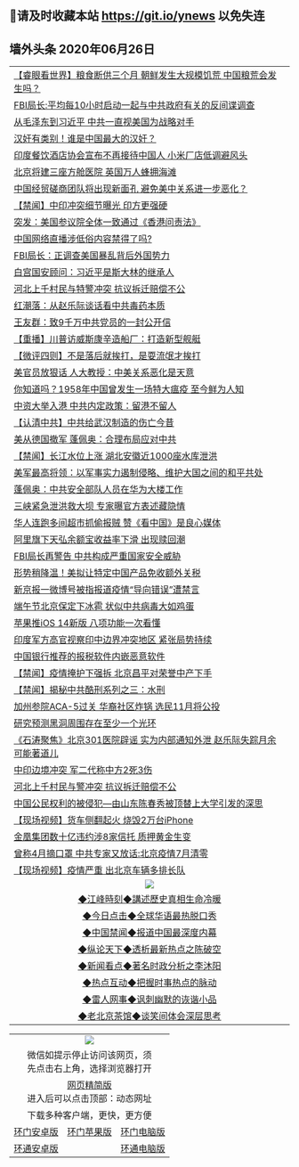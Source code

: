## 📩请及时收藏本站 https://git.io/ynews 以免失连</a>
## 墙外头条 2020年06月26日</a>

 <table>
<tr><td colspan="2" align="left"><a href="https://qeb.xfthy.casa/?name=c1189925&key=xcyufvbtjvhwwrpc&from=gy2">【睿眼看世界】粮食断供三个月 朝鲜发生大规模饥荒 中国粮荒会发生吗？</a></td></tr>
<tr><td colspan="2" align="left"><a href="https://qeb.xfthy.casa/?name=c1189915&key=xcyufvbtjvhwwrpc&from=gy2">FBI局长:平均每10小时启动一起与中共政府有关的反间谍调查</a></td></tr>
<tr><td colspan="2" align="left"><a href="https://qeb.xfthy.casa/?name=c1189916&key=xcyufvbtjvhwwrpc&from=gy2">从毛泽东到习近平 中共一直视美国为战略对手</a></td></tr>
<tr><td colspan="2" align="left"><a href="https://qeb.xfthy.casa/?name=c1189985&key=xcyufvbtjvhwwrpc&from=gy2">汉奸有类别！谁是中国最大的汉奸？</a></td></tr>
<tr><td colspan="2" align="left"><a href="https://qeb.xfthy.casa/?name=c1189929&key=xcyufvbtjvhwwrpc&from=gy2">印度餐饮酒店协会宣布不再接待中国人 小米厂店低调避风头</a></td></tr>
<tr><td colspan="2" align="left"><a href="https://qeb.xfthy.casa/?name=c1189962&key=xcyufvbtjvhwwrpc&from=gy2">北京将建三座方舱医院 英国万人蜂拥海滩</a></td></tr>
<tr><td colspan="2" align="left"><a href="https://qeb.xfthy.casa/?name=c1189927&key=xcyufvbtjvhwwrpc&from=gy2">中国经贸磋商团队将出现新面孔 避免美中关系进一步恶化？</a></td></tr>
<tr><td colspan="2" align="left"><a href="https://qeb.xfthy.casa/?name=c1189993&key=xcyufvbtjvhwwrpc&from=gy2">【禁闻】中印冲突细节曝光 印方更强硬</a></td></tr>
<tr><td colspan="2" align="left"><a href="https://qeb.xfthy.casa/?name=c1189935&key=xcyufvbtjvhwwrpc&from=gy2">突发：美国参议院全体一致通过《香港问责法》</a></td></tr>
<tr><td colspan="2" align="left"><a href="https://qeb.xfthy.casa/?name=c1189970&key=xcyufvbtjvhwwrpc&from=gy2">中国网络直播涉低俗内容禁得了吗?</a></td></tr>
<tr><td colspan="2" align="left"><a href="https://qeb.xfthy.casa/?name=c1189921&key=xcyufvbtjvhwwrpc&from=gy2">FBI局长：正调查美国暴乱背后外国势力</a></td></tr>
<tr><td colspan="2" align="left"><a href="https://qeb.xfthy.casa/?name=c1189996&key=xcyufvbtjvhwwrpc&from=gy2">白宫国安顾问：习近平是斯大林的继承人</a></td></tr>
<tr><td colspan="2" align="left"><a href="https://qeb.xfthy.casa/?name=c1189948&key=xcyufvbtjvhwwrpc&from=gy2">河北上千村民与特警冲突 抗议拆迁赔偿不公</a></td></tr>
<tr><td colspan="2" align="left"><a href="https://qeb.xfthy.casa/?name=c1189981&key=xcyufvbtjvhwwrpc&from=gy2">红潮落：从赵乐际谈话看中共毒药本质</a></td></tr>
<tr><td colspan="2" align="left"><a href="https://qeb.xfthy.casa/?name=c1189938&key=xcyufvbtjvhwwrpc&from=gy2">王友群：致9千万中共党员的一封公开信</a></td></tr>
<tr><td colspan="2" align="left"><a href="https://qeb.xfthy.casa/?name=c1189979&key=xcyufvbtjvhwwrpc&from=gy2">【重播】川普访威斯康辛造船厂：打造新型舰艇</a></td></tr>
<tr><td colspan="2" align="left"><a href="https://qeb.xfthy.casa/?name=c1189982&key=xcyufvbtjvhwwrpc&from=gy2">【微评四则】不是落后就挨打，是耍流氓才挨打</a></td></tr>
<tr><td colspan="2" align="left"><a href="https://qeb.xfthy.casa/?name=c1189977&key=xcyufvbtjvhwwrpc&from=gy2">美官员放狠话 人大教授：中美关系恶化是天意</a></td></tr>
<tr><td colspan="2" align="left"><a href="https://qeb.xfthy.casa/?name=c1189933&key=xcyufvbtjvhwwrpc&from=gy2">你知道吗？1958年中国曾发生一场特大瘟疫 至今鲜为人知</a></td></tr>
<tr><td colspan="2" align="left"><a href="https://qeb.xfthy.casa/?name=c1189987&key=xcyufvbtjvhwwrpc&from=gy2">中资大举入港 中共内定政策：留港不留人</a></td></tr>
<tr><td colspan="2" align="left"><a href="https://qeb.xfthy.casa/?name=c1189940&key=xcyufvbtjvhwwrpc&from=gy2">【认清中共】中共给武汉制造的伤亡今昔</a></td></tr>
<tr><td colspan="2" align="left"><a href="https://qeb.xfthy.casa/?name=c1189961&key=xcyufvbtjvhwwrpc&from=gy2">美从德国撤军 蓬佩奥：合理布局应对中共</a></td></tr>
<tr><td colspan="2" align="left"><a href="https://qeb.xfthy.casa/?name=c1189995&key=xcyufvbtjvhwwrpc&from=gy2">【禁闻】长江水位上涨 湖北安徽近1000座水库泄洪</a></td></tr>
<tr><td colspan="2" align="left"><a href="https://qeb.xfthy.casa/?name=c1189914&key=xcyufvbtjvhwwrpc&from=gy2">美军最高将领：以军事实力遏制侵略、维护大国之间的和平共处</a></td></tr>
<tr><td colspan="2" align="left"><a href="https://qeb.xfthy.casa/?name=c1189958&key=xcyufvbtjvhwwrpc&from=gy2">蓬佩奥：中共安全部队人员在华为大楼工作</a></td></tr>
<tr><td colspan="2" align="left"><a href="https://qeb.xfthy.casa/?name=c1189939&key=xcyufvbtjvhwwrpc&from=gy2">三峡紧急泄洪救大坝 专家曝官方表述藏隐情</a></td></tr>
<tr><td colspan="2" align="left"><a href="https://qeb.xfthy.casa/?name=c1189952&key=xcyufvbtjvhwwrpc&from=gy2">华人连跑多间超市抓偷报贼 赞《看中国》是良心媒体</a></td></tr>
<tr><td colspan="2" align="left"><a href="https://qeb.xfthy.casa/?name=c1189978&key=xcyufvbtjvhwwrpc&from=gy2">阿里旗下天弘余额宝收益率下滑 出现赎回潮</a></td></tr>
<tr><td colspan="2" align="left"><a href="https://qeb.xfthy.casa/?name=c1189980&key=xcyufvbtjvhwwrpc&from=gy2">FBI局长再警告 中共构成严重国家安全威胁</a></td></tr>
<tr><td colspan="2" align="left"><a href="https://qeb.xfthy.casa/?name=c1189969&key=xcyufvbtjvhwwrpc&from=gy2">形势稍降温！美拟让特定中国产品免收额外关税</a></td></tr>
<tr><td colspan="2" align="left"><a href="https://qeb.xfthy.casa/?name=c1189972&key=xcyufvbtjvhwwrpc&from=gy2">新京报一微博号被指报道疫情“导向错误”遭禁言</a></td></tr>
<tr><td colspan="2" align="left"><a href="https://qeb.xfthy.casa/?name=c1189937&key=xcyufvbtjvhwwrpc&from=gy2">端午节北京保定下冰雹 状似中共病毒大如鸡蛋</a></td></tr>
<tr><td colspan="2" align="left"><a href="https://qeb.xfthy.casa/?name=c1189949&key=xcyufvbtjvhwwrpc&from=gy2">苹果推iOS 14新版 八项功能一次看懂</a></td></tr>
<tr><td colspan="2" align="left"><a href="https://qeb.xfthy.casa/?name=c1189966&key=xcyufvbtjvhwwrpc&from=gy2">印度军方高官视察印中边界冲突地区 紧张局势持续</a></td></tr>
<tr><td colspan="2" align="left"><a href="https://qeb.xfthy.casa/?name=c1189946&key=xcyufvbtjvhwwrpc&from=gy2">中国银行推荐的报税软件内嵌恶意软件</a></td></tr>
<tr><td colspan="2" align="left"><a href="https://qeb.xfthy.casa/?name=c1189992&key=xcyufvbtjvhwwrpc&from=gy2">【禁闻】疫情掩护下强拆 北京昌平对荣誉中产下手</a></td></tr>
<tr><td colspan="2" align="left"><a href="https://qeb.xfthy.casa/?name=c1189994&key=xcyufvbtjvhwwrpc&from=gy2">【禁闻】揭秘中共酷刑系列之三：水刑</a></td></tr>
<tr><td colspan="2" align="left"><a href="https://qeb.xfthy.casa/?name=c1189945&key=xcyufvbtjvhwwrpc&from=gy2">加州参院ACA-5过关 华裔社区炸锅 选民11月将公投</a></td></tr>
<tr><td colspan="2" align="left"><a href="https://qeb.xfthy.casa/?name=c1189951&key=xcyufvbtjvhwwrpc&from=gy2">研究预测黑洞周围存在至少一个光环</a></td></tr>
<tr><td colspan="2" align="left"><a href="https://qeb.xfthy.casa/?name=c1190004&key=xcyufvbtjvhwwrpc&from=gy2">《石涛聚焦》北京301医院辟谣 实为内部通知外泄 赵乐际失踪月余 可能著道儿</a></td></tr>
<tr><td colspan="2" align="left"><a href="https://qeb.xfthy.casa/?name=c1189919&key=xcyufvbtjvhwwrpc&from=gy2">中印边境冲突 军二代称中方2死3伤</a></td></tr>
<tr><td colspan="2" align="left"><a href="https://qeb.xfthy.casa/?name=c1189932&key=xcyufvbtjvhwwrpc&from=gy2">河北上千村民与警冲突 抗议拆迁赔偿不公</a></td></tr>
<tr><td colspan="2" align="left"><a href="https://qeb.xfthy.casa/?name=c1189968&key=xcyufvbtjvhwwrpc&from=gy2">中国公民权利的被侵犯—由山东陈春秀被顶替上大学引发的深思</a></td></tr>
<tr><td colspan="2" align="left"><a href="https://qeb.xfthy.casa/?name=c1189959&key=xcyufvbtjvhwwrpc&from=gy2">【现场视频】货车侧翻起火 烧毁2万台iPhone</a></td></tr>
<tr><td colspan="2" align="left"><a href="https://qeb.xfthy.casa/?name=c1189947&key=xcyufvbtjvhwwrpc&from=gy2">金凰集团数十亿违约涉8家信托 质押黄金生变</a></td></tr>
<tr><td colspan="2" align="left"><a href="https://qeb.xfthy.casa/?name=c1189990&key=xcyufvbtjvhwwrpc&from=gy2">曾称4月摘口罩 中共专家又放话:北京疫情7月清零</a></td></tr>
<tr><td colspan="2" align="left"><a href="hhttps://is.gd/3u541Q">【现场视频】疫情严重 出北京车辆多排长队</a></td></tr>

 <tr>
   <td colspan="2" align=center><img src="https://cdn.jsdelivr.net/gh/gyoupiodf/im1/jf-1.jpg"></td>
  </tr>
   <tr>
   <td colspan="2" align=center> 
<a href="https://xdihm.casa/oo.aspx?name=c922850&key=sdxhftoyfkhpuaxy&from=gy2&tag=9877">◆江峰時刻◆講述歷史真相生命冷暖</a><br/>
    </td>
  </tr>
   <tr>
   <td colspan="2" align=center> 
<a href="https://xdihm.casa/oo.aspx?name=c816850&key=sdxhftoyfkhpuaxy&from=gy2&tag=9877">◆今日点击◆全球华语最热脱口秀</a><br/>
    </td>
  </tr>
  <tr>
  <td colspan="2" align=center>
<a href="https://xdihm.casa/oo.aspx?name=c816860&key=sdxhftoyfkhpuaxy&from=gy2&tag=99733110">◆中国禁闻◆报道中国最深度内幕</a><br/>
   </tr>
  <tr>
     <td colspan="2" align=center>
<a href="https://xdihm.casa/oo.aspx?name=c816855&key=sdxhftoyfkhpuaxy&from=gy2&tag=997110">◆纵论天下◆透析最新热点之陈破空</a><br/>
   </tr>
   <tr>
      <td colspan="2" align=center>
<a href="https://xdihm.casa/oo.aspx?name=c838308&key=sdxhftoyfkhpuaxy&from=gy2&tag=9973110">◆新闻看点◆著名时政分析之李沐阳</a><br/>
   </tr>
   <tr>
     <td colspan="2" align=center>
<a href="https://xdihm.casa/oo.aspx?name=c816852&key=sdxhftoyfkhpuaxy&from=gy2&tag=9733110">◆热点互动◆把握时事热点的脉动</a><br/>
   </tr>
   <tr>
      <td colspan="2" align=center>
<a href="https://xdihm.casa/oo.aspx?name=c816694&key=sdxhftoyfkhpuaxy&from=gy2&tag=93310">◆雷人网事◆讽刺幽默的诙谐小品</a><br/>
   </tr>
   <tr>
    <td colspan="2" align=center>
<a href="https://xdihm.casa/oo.aspx?name=c816650&key=sdxhftoyfkhpuaxy&from=gy2&tag=9973110">◆老北京茶馆◆谈笑间体会深层思考</a><br/>
   </tr>
</table>

<table>
  <tr>
    <td colspan="3" align="center"><img src="https://cdn.jsdelivr.net/gh/opipe/up/oGate65.jpg"/></td>
  </tr>
  <tr>
    <td colspan="3" align="center">微信如提示停止访问该网页，须<br/>先点击右上角，选择浏览器打开</td>
  <tr>
  <tr>
    <td colspan="3" align="center"><a href="https://gitcdn.xyz/cdn/otiny/up/master/show005.htm">网页精简版</a><br/>进入后可以点击顶部：动态网址</td>
  </tr>
  <tr>
    <td colspan="3" align="center">下载多种客户端，更快，更方便</td>
  <tr>
  <tr>
    <td align="center"><a href="https://cdn.jsdelivr.net/gh/opipe/up/oGatea.apk">环门安卓版</a></td>
    <td align="center"><a href="https://x.co/odisk">环门苹果版</a></td>
    <td align="center"><a href="https://cdn.jsdelivr.net/gh/opipe/up/oGate.zip">环门电脑版</a></td>
  </tr>
  <tr>
    <td align="center"><a href="https://cdn.jsdelivr.net/gh/opipe/up/oPipe.apk">环通安卓版</a></td>
    <td align="center"></td>
    <td align="center"><a href="https://raw.githubusercontent.com/opipe/up/master/oPipe.zip">环通电脑版</a></td>
  </tr>
  
</table>
